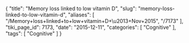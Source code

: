 {
    "title": "Memory loss linked to low vitamin D",
    "slug": "memory-loss-linked-to-low-vitamin-d",
    "aliases": [
        "/Memory+loss+linked+to+low+vitamin+D+\u2013+Nov+2015",
        "/7173"
    ],
    "tiki_page_id": 7173,
    "date": "2015-12-11",
    "categories": [
        "Cognitive"
    ],
    "tags": [
        "Cognitive"
    ]
}